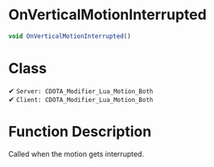 # OnVerticalMotionInterrupted
```js	
void OnVerticalMotionInterrupted()
```
# Class
✔ `Server: CDOTA_Modifier_Lua_Motion_Both`  
✔ `Client: CDOTA_Modifier_Lua_Motion_Both`  

# Function Description
Called when the motion gets interrupted.
